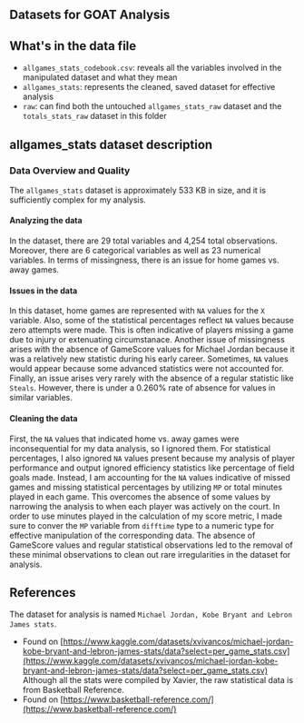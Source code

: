## Datasets for GOAT Analysis

## What's in the data file

- `allgames_stats_codebook.csv`: reveals all the variables involved in the manipulated dataset and what they mean
- `allgames_stats`: represents the cleaned, saved dataset for effective analysis
- `raw`: can find both the untouched `allgames_stats_raw` dataset and the `totals_stats_raw` dataset in this folder


## allgames_stats dataset description

### Data Overview and Quality

The `allgames_stats` dataset is approximately 533 KB in size, and it is sufficiently complex for my analysis.

#### Analyzing the data

In the dataset, there are 29 total variables and 4,254 total observations. Moreover, there are 6 categorical variables as well as 23 numerical variables. In terms of missingness, there is an issue for home games vs. away games. 

#### Issues in the data

In this dataset, home games are represented with `NA` values for the `X` variable. Also, some of the statistical percentages reflect `NA` values because zero attempts were made. This is often indicative of players missing a game due to injury or extenuating circumstanace. Another issue of missingness arises with the absence of GameScore values for Michael Jordan because it was a relatively new statistic during his early career. Sometimes, `NA` values would appear because some advanced statistics were not accounted for. Finally, an issue arises very rarely with the absence of a regular statistic like `Steals`. However, there is under a 0.260% rate of absence for values in similar variables.

#### Cleaning the data

First, the `NA` values that indicated home vs. away games were inconsequential for my data analysis, so I ignored them. For statistical percentages, I also ignored `NA` values present because my analysis of player performance and output ignored efficiency statistics like percentage of field goals made. Instead, I am accounting for the `NA` values indicative of missed games and missing statistical percentages by utilizing `MP` or total minutes played in each game. This overcomes the absence of some values by narrowing the analysis to when each player was actively on the court. In order to use minutes played in the calculation of my score metric, I made sure to conver the `MP` variable from `difftime` type to a numeric type for effective manipulation of the corresponding data. The absence of GameScore values and regular statistical observations led to the removal of these minimal observations to clean out rare irregularities in the dataset for analysis.

## References

The dataset for analysis is named `Michael Jordan, Kobe Bryant and Lebron James stats`.
- Found on [https://www.kaggle.com/datasets/xvivancos/michael-jordan-kobe-bryant-and-lebron-james-stats/data?select=per_game_stats.csv](https://www.kaggle.com/datasets/xvivancos/michael-jordan-kobe-bryant-and-lebron-james-stats/data?select=per_game_stats.csv)
Although all the stats were compiled by Xavier, the raw statistical data is from Basketball Reference.
- Found on [https://www.basketball-reference.com/](https://www.basketball-reference.com/) 
